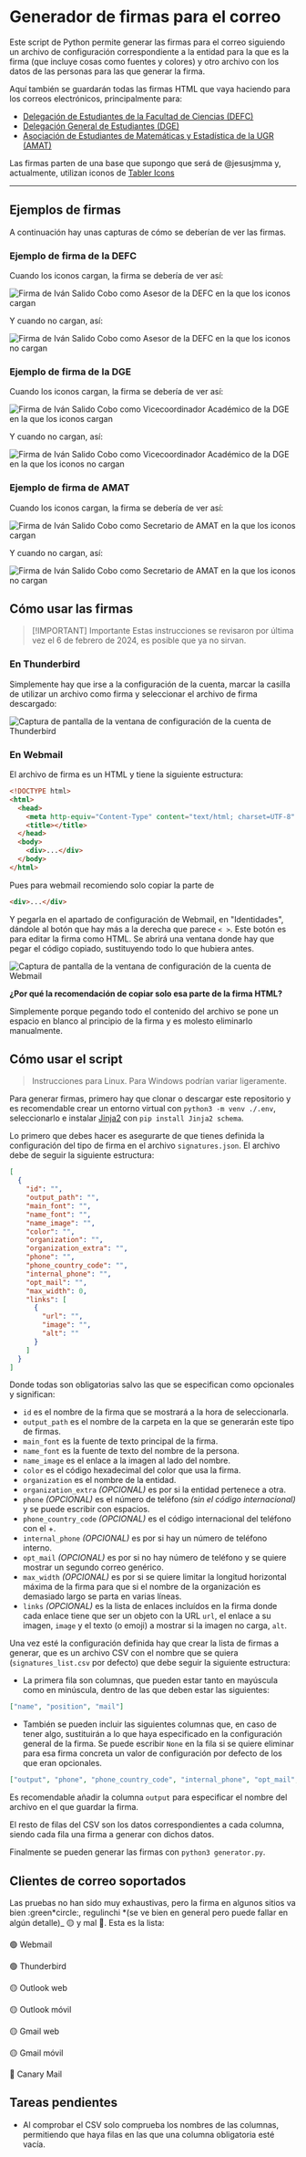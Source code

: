 # Generador de firmas para el correo

Este script de Python permite generar las firmas para el correo siguiendo un archivo de configuración correspondiente a la entidad para la que es la firma (que incluye cosas como fuentes y colores) y otro archivo con los datos de las personas para las que generar la firma.

Aquí también se guardarán todas las firmas HTML que vaya haciendo para los correos electrónicos, principalmente para:

- [Delegación de Estudiantes de la Facultad de Ciencias (DEFC)](https://defc.ugr.es)
- [Delegación General de Estudiantes (DGE)](https://dge.ugr.es)
- [Asociación de Estudiantes de Matemáticas y Estadística de la UGR (AMAT)](https://amatugr.es)

Las firmas parten de una base que supongo que será de @jesusjmma y, actualmente, utilizan iconos de [Tabler Icons](https://tabler-icons.io)

---

## Ejemplos de firmas

A continuación hay unas capturas de cómo se deberían de ver las firmas.

### Ejemplo de firma de la DEFC

Cuando los iconos cargan, la firma se debería de ver así:

![Firma de Iván Salido Cobo como Asesor de la DEFC en la que los iconos cargan](img/defc.png)

Y cuando no cargan, así:

![Firma de Iván Salido Cobo como Asesor de la DEFC en la que los iconos no cargan](img/defc-no-icons.png)

### Ejemplo de firma de la DGE

Cuando los iconos cargan, la firma se debería de ver así:

![Firma de Iván Salido Cobo como Vicecoordinador Académico de la DGE en la que los iconos cargan](img/dge.png)

Y cuando no cargan, así:

![Firma de Iván Salido Cobo como Vicecoordinador Académico de la DGE en la que los iconos no cargan](img/dge-no-icons.png)

### Ejemplo de firma de AMAT

Cuando los iconos cargan, la firma se debería de ver así:

![Firma de Iván Salido Cobo como Secretario de AMAT en la que los iconos cargan](img/amat.png)

Y cuando no cargan, así:

![Firma de Iván Salido Cobo como Secretario de AMAT en la que los iconos no cargan](img/amat-no-icons.png)

## Cómo usar las firmas

> [!IMPORTANT] Importante
> Estas instrucciones se revisaron por última vez el 6 de febrero de 2024, es posible que ya no sirvan.

### En Thunderbird

Simplemente hay que irse a la configuración de la cuenta, marcar la casilla de utilizar un archivo como firma y seleccionar el archivo de firma descargado:

![Captura de pantalla de la ventana de configuración de la cuenta de Thunderbird](img/thunderbird.png)

### En Webmail

El archivo de firma es un HTML y tiene la siguiente estructura:

```html
<!DOCTYPE html>
<html>
  <head>
    <meta http-equiv="Content-Type" content="text/html; charset=UTF-8" />
    <title></title>
  </head>
  <body>
    <div>...</div>
  </body>
</html>
```

Pues para webmail recomiendo solo copiar la parte de

```html
<div>...</div>
```

Y pegarla en el apartado de configuración de Webmail, en "Identidades", dándole al botón que hay más a la derecha que parece `< >`. Este botón es para editar la firma como HTML. Se abrirá una ventana donde hay que pegar el código copiado, sustituyendo todo lo que hubiera antes.

![Captura de pantalla de la ventana de configuración de la cuenta de Webmail](img/webmail.png)

**¿Por qué la recomendación de copiar solo esa parte de la firma HTML?**

Simplemente porque pegando todo el contenido del archivo se pone un espacio en blanco al principio de la firma y es molesto eliminarlo manualmente.

## Cómo usar el script

> Instrucciones para Linux. Para Windows podrían variar ligeramente.

Para generar firmas, primero hay que clonar o descargar este repositorio y es recomendable crear un entorno virtual con `python3 -m venv ./.env`, seleccionarlo e instalar [Jinja2](https://pypi.org/project/Jinja2/) con `pip install Jinja2 schema`.

Lo primero que debes hacer es asegurarte de que tienes definida la configuración del tipo de firma en el archivo `signatures.json`. El archivo debe de seguir la siguiente estructura:

```json
[
  {
    "id": "",
    "output_path": "",
    "main_font": "",
    "name_font": "",
    "name_image": "",
    "color": "",
    "organization": "",
    "organization_extra": "",
    "phone": "",
    "phone_country_code": "",
    "internal_phone": "",
    "opt_mail": "",
    "max_width": 0,
    "links": [
      {
        "url": "",
        "image": "",
        "alt": ""
      }
    ]
  }
]
```

Donde todas son obligatorias salvo las que se especifican como opcionales y significan:

- `id` es el nombre de la firma que se mostrará a la hora de seleccionarla.
- `output_path` es el nombre de la carpeta en la que se generarán este tipo de firmas.
- `main_font` es la fuente de texto principal de la firma.
- `name_font` es la fuente de texto del nombre de la persona.
- `name_image` es el enlace a la imagen al lado del nombre.
- `color` es el código hexadecimal del color que usa la firma.
- `organization` es el nombre de la entidad.
- `organization_extra` _(OPCIONAL)_ es por si la entidad pertenece a otra.
- `phone` _(OPCIONAL)_ es el número de teléfono _(sin el código internacional)_ y se puede escribir con espacios.
- `phone_country_code` _(OPCIONAL)_ es el código internacional del teléfono con el +.
- `internal_phone` _(OPCIONAL)_ es por si hay un número de teléfono interno.
- `opt_mail` _(OPCIONAL)_ es por si no hay número de teléfono y se quiere mostrar un segundo correo genérico.
- `max_width` _(OPCIONAL)_ es por si se quiere limitar la longitud horizontal máxima de la firma para que si el nombre de la organización es demasiado largo se parta en varias líneas.
- `links` _(OPCIONAL)_ es la lista de enlaces incluídos en la firma donde cada enlace tiene que ser un objeto con la URL `url`, el enlace a su imagen, `image` y el texto (o emoji) a mostrar si la imagen no carga, `alt`.

Una vez esté la configuración definida hay que crear la lista de firmas a generar, que es un archivo CSV con el nombre que se quiera (`signatures_list.csv` por defecto) que debe seguir la siguiente estructura:

- La primera fila son columnas, que pueden estar tanto en mayúscula como en minúscula, dentro de las que deben estar las siguientes:

```json
["name", "position", "mail"]
```

- También se pueden incluir las siguientes columnas que, en caso de tener algo, sustituirán a lo que haya especificado en la configuración general de la firma. Se puede escribir `None` en la fila si se quiere eliminar para esa firma concreta un valor de configuración por defecto de los que eran opcionales.

```json
["output", "phone", "phone_country_code", "internal_phone", "opt_mail", "organization_extra", "main_font", "name_font", "max_width"]
```

Es recomendable añadir la columna `output` para especificar el nombre del archivo en el que guardar la firma.

El resto de filas del CSV son los datos correspondientes a cada columna, siendo cada fila una firma a generar con dichos datos.

Finalmente se pueden generar las firmas con `python3 generator.py`.

## Clientes de correo soportados

Las pruebas no han sido muy exhaustivas, pero la firma en algunos sitios va bien :green*circle:, regulinchi *(se ve bien en general pero puede fallar en algún detalle)\_ :yellow_circle: y mal :red_circle:. Esta es la lista:

:green_circle: Webmail

:green_circle: Thunderbird

:yellow_circle: Outlook web

:yellow_circle: Outlook móvil

:yellow_circle: Gmail web

:yellow_circle: Gmail móvil

:red_circle: Canary Mail

## Tareas pendientes

- Al comprobar el CSV solo comprueba los nombres de las columnas, permitiendo que haya filas en las que una columna obligatoria esté vacía.

